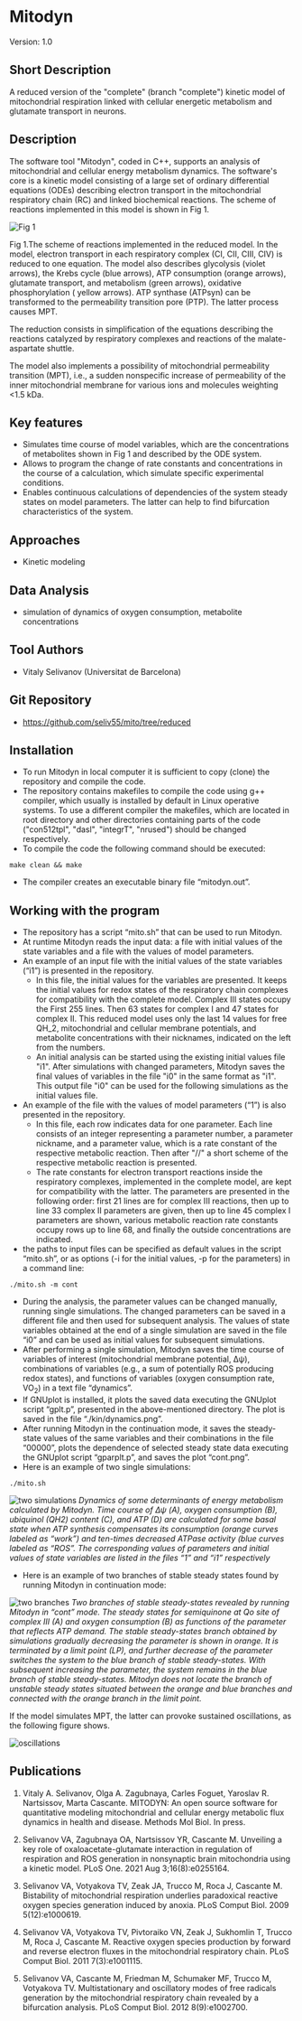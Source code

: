 # Mitodyn
Version: 1.0

## Short Description

A reduced version of the "complete" (branch "complete") kinetic model of mitochondrial respiration linked with cellular energetic metabolism and glutamate transport in neurons.

## Description

The software tool "Mitodyn", coded in C++,  supports an analysis of mitochondrial and cellular energy metabolism dynamics. The software's core is a kinetic model consisting of a large set of ordinary differential equations (ODEs) describing electron transport in the mitochondrial respiratory chain (RC) and linked biochemical reactions. The scheme of reactions implemented in this model is shown in Fig 1.

![Fig 1](RC.png)

Fig 1.The scheme of reactions implemented in the reduced model. In the model, electron transport in each respiratory complex (CI, CII, CIII, CIV) is reduced to one equation. The model also describes glycolysis (violet arrows), the Krebs cycle (blue arrows), ATP consumption (orange arrows), glutamate transport, and metabolism (green arrows), oxidative phosphorylation ( yellow arrows). ATP synthase (ATPsyn) can be transformed to the permeability transition pore (PTP). The latter process causes MPT.

The reduction consists in simplification of the equations describing the reactions catalyzed by respiratory complexes and reactions of the malate-aspartate shuttle.
<p/> The model also implements a possibility of mitochondrial permeability transition (MPT), i.e., a sudden nonspecific increase of permeability of the inner mitochondrial membrane for various ions and molecules weighting <1.5 kDa.

## Key features

- Simulates time course of model variables, which are the concentrations of metabolites shown in Fig 1 and described by the ODE system. 
- Allows to program the change of rate constants and concentrations in the course of a calculation, which simulate specific experimental conditions.
- Enables continuous calculations of dependencies of the system steady states on model parameters. The latter can help to find bifurcation characteristics of the system.

## Approaches

- Kinetic modeling
    
## Data Analysis

- simulation of dynamics of oxygen consumption, metabolite concentrations

## Tool Authors

- Vitaly Selivanov (Universitat de Barcelona)

## Git Repository

- https://github.com/seliv55/mito/tree/reduced

## Installation

-  To run Mitodyn in local computer it is sufficient to copy (clone) the repository and compile the code.
- The repository contains makefiles to compile the code using g++ compiler, which usually is installed by default in Linux operative systems. To use a different compiler the makefiles, which are located in root directory and other directories containing parts of the code ("con512tpl", "dasl", "integrT", "nrused") should be changed respectively.
- To compile the code the following command should be executed:
```
make clean && make 
```
- The compiler creates an executable binary file “mitodyn.out”. 

## Working with the program

- The repository has a script “mito.sh” that can be used to run Mitodyn.
- At runtime Mitodyn reads the input data: a file with initial values of the state variables and a file with the values of model parameters.
- An example of an input file with the initial values of the state variables (“i1”) is presented in the repository. 
  * In this file, the initial values for the variables are presented. It keeps the initial values for redox states of the respiratory chain complexes for compatibility with the complete model. Complex III states occupy the First 255 lines. Then 63 states for complex I and 47 states for complex II. This reduced model uses only the last 14 values for free QH_2, mitochondrial and cellular membrane potentials, and metabolite concentrations with their nicknames, indicated on the left from the numbers.
  * An initial analysis can be started using the existing initial values file "i1". After simulations with changed parameters, Mitodyn saves the final values of variables in the file "i0" in the same format as "i1". This output file "i0" can be used for the following simulations as the initial values file.
- An example of the file with the values of model parameters (“1”) is also presented in the repository.
  * In this file, each row indicates data for one parameter. Each line consists of an integer representing a parameter number, a parameter nickname, and a parameter value, which is a rate constant of the respective metabolic reaction. Then after "//" a short scheme of the respective metabolic reaction is presented.
  * The rate constants for electron transport reactions inside the respiratory complexes, implemented in the complete model, are kept for compatibility with the latter. The parameters are presented in the following order: first 21 lines are for complex III reactions, then up to line 33 complex II parameters are given, then up to line 45 complex I parameters are shown, various metabolic reaction rate constants occupy rows up to line 68, and finally the outside concentrations are indicated.
- the paths to input files can be specified as default values in the script “mito.sh”, or as options (-i for the initial values, -p for the parameters) in a command line:
```
./mito.sh -m cont
```
- During the analysis, the parameter values can be changed manually, running single simulations. The changed parameters can be saved in a different file and then used for subsequent analysis. The values of state variables obtained at the end of a single simulation are saved in the file “i0” and can be used as initial values for subsequent simulations.
- After performing a single simulation, Mitodyn saves the time course of variables of interest (mitochondrial membrane potential, Δψ), combinations of variables (e.g., a sum of potentially ROS producing redox states), and functions of variables (oxygen consumption rate, VO<sub>2</sub>) in a text file “dynamics”.
- If GNUplot is installed, it plots the saved data executing the GNUplot script “gplt.p”, presented in the above-mentioned directory. The plot is saved in the file “./kin/dynamics.png”.
- After running Mitodyn in the continuation mode, it saves the steady-state values of the same variables and their combinations in the file “00000”, plots the dependence of selected steady state data executing the GNUplot script “gparplt.p”, and saves the plot “cont.png”.
- Here is an example of two single simulations:
```
./mito.sh
```
![two simulations](basic_var.png)
*Dynamics of some determinants of energy metabolism calculated by Mitodyn. Time course of Δψ (A), oxygen consumption (B), ubiquinol (QH2) content (C),  and ATP (D) are calculated for some basal state when ATP synthesis compensates its consumption (orange curves labeled as “work”) and ten-times decreased ATPase activity (blue curves labeled as “ROS”. The corresponding values of parameters and initial values of state variables are listed in the files “1” and “i1” respectively*

- Here is an example of two branches of stable steady states found by running Mitodyn in continuation mode:

![two branches](two_branches.png)
*Two branches of stable steady-states revealed by running Mitodyn in “cont” mode. The steady states for semiquinone at Qo site of complex III (A) and oxygen consumption (B) as functions of the parameter that reflects ATP demand. The stable steady-states branch obtained by simulations gradually decreasing the parameter is shown in orange. It is terminated by a limit point (LP), and further decrease of the parameter switches the system to the blue branch of stable steady-states. With subsequent increasing the parameter, the system remains in the blue branch of stable steady-states. Mitodyn does not locate the branch of unstable steady states situated between the orange and blue branches and connected with the orange branch in the limit point.*
<p/> If the model simulates MPT, the latter can provoke sustained oscillations, as the following figure shows.


![oscillations](dynamics.png)


## Publications

1. Vitaly A. Selivanov, Olga A. Zagubnaya, Carles Foguet, Yaroslav R. Nartsissov, Marta Cascante. MITODYN: An open source software for quantitative modeling mitochondrial and cellular energy metabolic flux dynamics in health and disease.  Methods Mol Biol. In press.

2. Selivanov VA, Zagubnaya OA, Nartsissov YR, Cascante M. Unveiling a key role of oxaloacetate-glutamate interaction in regulation of respiration and ROS generation in nonsynaptic brain mitochondria using a kinetic model. PLoS One. 2021 Aug 3;16(8):e0255164.

3. Selivanov VA, Votyakova TV, Zeak JA, Trucco M, Roca J, Cascante M.
Bistability of mitochondrial respiration underlies paradoxical reactive oxygen
species generation induced by anoxia. PLoS Comput Biol. 2009 5(12):e1000619.

4. Selivanov VA, Votyakova TV, Pivtoraiko VN, Zeak J, Sukhomlin T, Trucco M,
Roca J, Cascante M. Reactive oxygen species production by forward and reverse
electron fluxes in the mitochondrial respiratory chain. PLoS Comput Biol. 2011
7(3):e1001115.

5. Selivanov VA, Cascante M, Friedman M, Schumaker MF, Trucco M, Votyakova TV.
Multistationary and oscillatory modes of free radicals generation by the
mitochondrial respiratory chain revealed by a bifurcation analysis. PLoS Comput
Biol. 2012 8(9):e1002700.
